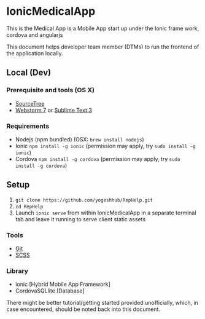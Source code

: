 # IonicMedicalApp

This is the Medical App is a Mobile App start up under the Ionic frame work, cordova and angularjs

This document helps developer team member (DTMs) to run the frontend of the application locally.

## Local (Dev)

### Prerequisite and tools (OS X)
- [SourceTree](http://www.sourcetreeapp.com/download/)
- [Webstorm 7](http://www.jetbrains.com/webstorm/nextversion/index.html) or [Sublime Text 3](https://www.sublimetext.com/3)


### Requirements
- Nodejs (npm bundled) (OSX: `brew install nodejs`)
- Ionic `npm install -g ionic` (permission may apply, try `sudo install -g ionic`)
- Cordova `npm install -g cordova` (permission may apply, try `sudo install -g cordova`)

## Setup
1. `git clone https://github.com/yogeshhub/RepHelp.git`
2. `cd RepHelp`
3. Launch `ionic serve` from within IonicMedicalApp in a separate terminal tab and leave it running to serve client static assets

### Tools
- [Git](http://git-scm.com/book/en/Getting-Started)
- [SCSS](http://sass-lang.com)

### Library
- ionic [Hybrid Mobile App Framework]
- CordovaSQLlite [Database]

There might be better tutorial/getting started provided unofficially, which, in case encountered, should be noted back into this document.
